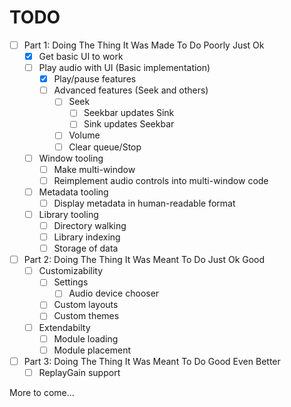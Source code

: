 # TODO

- [ ] Part 1: Doing The Thing It Was Made To Do Poorly Just Ok
  - [x] Get basic UI to work
  - [ ] Play audio with UI (Basic implementation)
    - [x] Play/pause features
    - [ ] Advanced features (Seek and others)
      - [ ] Seek
        - [ ] Seekbar updates Sink
        - [ ] Sink updates Seekbar
      - [ ] Volume
      - [ ] Clear queue/Stop
  - [ ] Window tooling
    - [ ] Make multi-window
    - [ ] Reimplement audio controls into multi-window code
  - [ ] Metadata tooling
    - [ ] Display metadata in human-readable format
  - [ ] Library tooling
    - [ ] Directory walking
    - [ ] Library indexing
    - [ ] Storage of data

- [ ] Part 2: Doing The Thing It Was Meant To Do Just Ok Good
  - [ ] Customizability
    - [ ] Settings
      - [ ] Audio device chooser
    - [ ] Custom layouts
    - [ ] Custom themes
  - [ ] Extendabilty
    - [ ] Module loading
    - [ ] Module placement

- [ ] Part 3: Doing The Thing It Was Meant To Do Good Even Better
  - [ ] ReplayGain support

More to come...
